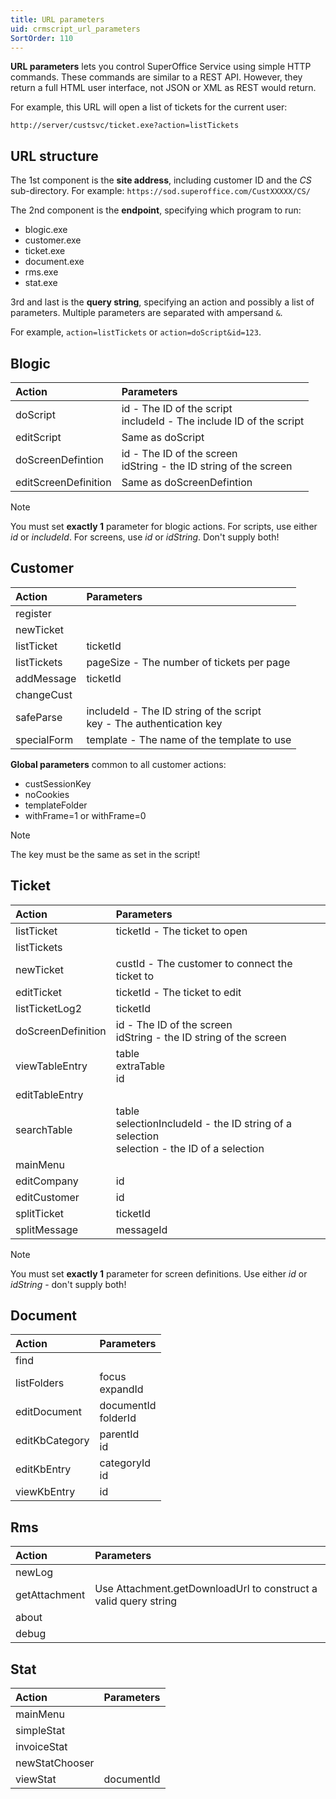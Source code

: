 ```yaml
---
title: URL parameters
uid: crmscript_url_parameters
SortOrder: 110
---
```


**URL parameters** lets you control SuperOffice Service using simple HTTP commands. These commands are similar to a REST API. However, they return a full HTML user interface, not JSON or XML as REST would return.

For example, this URL will open a list of tickets for the current user:

`http://server/custsvc/ticket.exe?action=listTickets`

## URL structure

The 1st component is the **site address**, including customer ID and the *CS* sub-directory. For example: `https://sod.superoffice.com/CustXXXXX/CS/`

The 2nd component is the **endpoint**, specifying which program to run:

* blogic.exe
* customer.exe
* ticket.exe
* document.exe
* rms.exe
* stat.exe

3rd and last is the **query string**, specifying an action and possibly a list of parameters. Multiple parameters are separated with ampersand `&`.

For example, `action=listTickets` or `action=doScript&id=123`.

## Blogic

| Action               | Parameters                                   |
|:---------------------|:---------------------------------------------|
| doScript             | id - The ID of the script<br/>includeId - The include ID of the script |
| editScript           | Same as doScript                             |
| doScreenDefintion    | id - The ID of the screen<br/>idString - the ID string of the screen |
| editScreenDefinition | Same as doScreenDefintion                    |

> [!NOTE]
> You must set **exactly 1** parameter for blogic actions. For scripts, use either *id* or *includeId*. For screens, use *id* or *idString*. Don't supply both!

## Customer

| Action      | Parameters                                                               |
|:------------|:-------------------------------------------------------------------------|
| register    |                                                                          |
| newTicket   |                                                                          |
| listTicket  | ticketId                                                                 |
| listTickets | pageSize - The number of tickets per page                                |
| addMessage  | ticketId                                                                 |
| changeCust  |                                                                          |
| safeParse   | includeId - The ID string of the script<br/>key - The authentication key |
| specialForm | template - The name of the template to use                               |

**Global parameters** common to all customer actions:

* custSessionKey
* noCookies
* templateFolder
* withFrame=1 or withFrame=0

> [!NOTE]
> The key must be the same as set in the script!

## Ticket

| Action               | Parameters                                     |
|:---------------------|:-----------------------------------------------|
| listTicket           | ticketId - The ticket to open                  |
| listTickets          |                                                |
| newTicket            | custId - The customer to connect the ticket to |
| editTicket           | ticketId - The ticket to edit                  |
| listTicketLog2       | ticketId                                       |
| doScreenDefinition   | id - The ID of the screen<br/>idString - the ID string of the screen |
| viewTableEntry       | table<br/>extraTable<br/>id                    |
| editTableEntry       |                                                |
| searchTable          | table<br/>selectionIncludeId - the ID string of a selection<br/>selection - the ID of a selection |
| mainMenu             |                                                |
| editCompany          | id                                             |
| editCustomer         | id                                             |
| splitTicket          | ticketId                                       |
| splitMessage         | messageId                                      |

> [!NOTE]
> You must set **exactly 1** parameter for screen definitions. Use either *id* or *idString* - don't supply both!

## Document

| Action         | Parameters              |
|:---------------|:------------------------|
| find           |                         |
| listFolders    | focus<br/>expandId      |
| editDocument   | documentId<br/>folderId |
| editKbCategory | parentId<br/>id         |
| editKbEntry    | categoryId<br/>id       |
| viewKbEntry    | id                      |

## Rms

| Action        | Parameters                                                      |
|:--------------|:----------------------------------------------------------------|
| newLog        |                                                                 |
| getAttachment | Use Attachment.getDownloadUrl to construct a valid query string |
| about         |                                                                 |
| debug         |                                                                 |

## Stat

| Action         | Parameters |
|:---------------|:-----------|
| mainMenu       |            |
| simpleStat     |            |
| invoiceStat    |            |
| newStatChooser |            |
| viewStat       | documentId |
